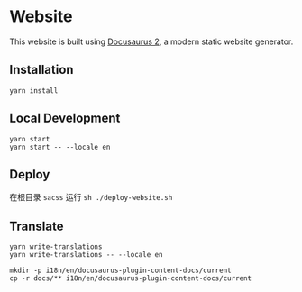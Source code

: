 # Website

This website is built using [Docusaurus 2](https://docusaurus.io/), a modern static website generator.

## Installation

```console
yarn install
```

## Local Development

```console
yarn start
yarn start -- --locale en
```

## Deploy

在根目录 `sacss` 运行 `sh ./deploy-website.sh`

## Translate 

```console
yarn write-translations
yarn write-translations -- --locale en
```

```console
mkdir -p i18n/en/docusaurus-plugin-content-docs/current
cp -r docs/** i18n/en/docusaurus-plugin-content-docs/current
```
